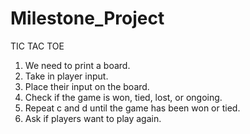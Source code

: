 # Milestone_Project
TIC TAC TOE
1. We need to print a board.
2. Take in player input.
3. Place their input on the board.
4. Check if the game is won, tied, lost, or ongoing.
5. Repeat c and d until the game has been won or tied.
6. Ask if players want to play again.
